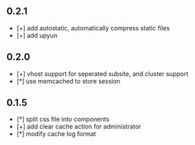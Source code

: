 ## 0.2.1 
  * [+] add autostatic, automatically compress static files
  * [+] add upyun

## 0.2.0 
  * [+] vhost support for seperated subsite, and cluster support
  * [*] use memcached to store session

## 0.1.5 
  * [*] split css file into components
  * [+] add clear cache action for administrator
  * [*] modify cache log format
